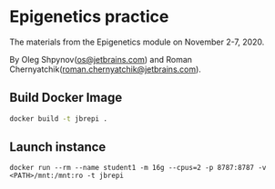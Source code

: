 Epigenetics practice
====================

The materials from the Epigenetics module on November 2-7, 2020. 

By Oleg Shpynov(os@jetbrains.com) and Roman Chernyatchik(roman.chernyatchik@jetbrains.com).



Build Docker Image
------------------

```bash
docker build -t jbrepi .
```

Launch instance
----------------------
```
docker run --rm --name student1 -m 16g --cpus=2 -p 8787:8787 -v <PATH>/mnt:/mnt:ro -t jbrepi
```